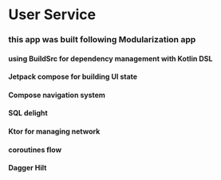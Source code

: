 # User Service

<h3> this app was built following Modularization app
<h4> using BuildSrc for dependency management with Kotlin DSL
<h4> Jetpack compose for building UI state
<h4> Compose navigation system
<h4> SQL delight
<h4> Ktor for managing network
<h4> coroutines flow
<h4> Dagger Hilt


